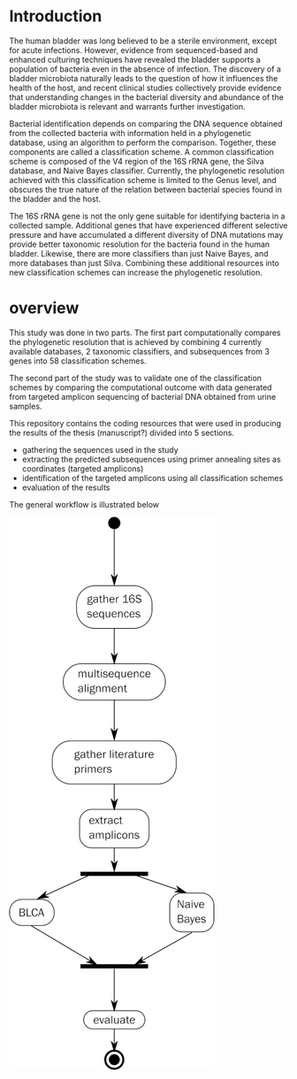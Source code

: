 





# Introduction

The human bladder was long believed to be a sterile environment, except
for acute infections. However, evidence from sequenced-based and
enhanced culturing techniques have revealed the bladder supports a
population of bacteria even in the absence of infection. The discovery
of a bladder microbiota naturally leads to the question of how it
influences the health of the host, and recent clinical studies
collectively provide evidence that understanding changes in the
bacterial diversity and abundance of the bladder microbiota is relevant
and warrants further investigation.

Bacterial identification depends on comparing the DNA sequence obtained
from the collected bacteria with information held in a phylogenetic
database, using an algorithm to perform the comparison. Together, these
components are called a classification scheme. A common classification
scheme is composed of the V4 region of the 16S rRNA gene, the Silva
database, and Naive Bayes classifier. Currently, the phylogenetic
resolution achieved with this classification scheme is limited to the
Genus level, and obscures the true nature of the relation between
bacterial species found in the bladder and the host.

The 16S rRNA gene is not the only gene suitable for identifying bacteria
in a collected sample. Additional genes that have experienced different
selective pressure and have accumulated a different diversity of DNA
mutations may provide better taxonomic resolution for the bacteria found
in the human bladder. Likewise, there are more classifiers than just
Naive Bayes, and more databases than just Silva. Combining these
additional resources into new classification schemes can increase the
phylogenetic resolution.

# overview

This study was done in two parts. The first part computationally
compares the phylogenetic resolution that is achieved by combining 4
currently available databases, 2 taxonomic classifiers, and subsequences
from 3 genes into 58 classification schemes.

The second part of the study was to validate one of the classification
schemes by comparing the computational outcome with data generated from
targeted amplicon sequencing of bacterial DNA obtained from urine
samples.

This repository contains the coding resources that were used in
producing the results of the thesis (manuscript?) divided into 5
sections.

  - gathering the sequences used in the study
  - extracting the predicted subsequences using primer annealing sites
    as coordinates (targeted amplicons)
  - identification of the targeted amplicons using all classification
    schemes
  - evaluation of the results

The general workflow is illustrated below

![](resources/md_files/sm_only16s_activity.png)

